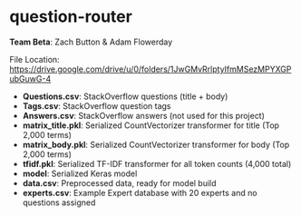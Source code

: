 # question-router
**Team Beta**: Zach Button & Adam Flowerday

File Location: https://drive.google.com/drive/u/0/folders/1JwGMvRrlptyIfmMSezMPYXGPubGuwG-4
- **Questions.csv**: StackOverflow questions (title + body)
- **Tags.csv**: StackOverflow question tags
- **Answers.csv**: StackOverflow answers (not used for this project)
- **matrix_title.pkl**: Serialized CountVectorizer transformer for title (Top 2,000 terms)
- **matrix_body.pkl**: Serialized CountVectorizer transformer for body (Top 2,000 terms)
- **tfidf.pkl**: Serialized TF-IDF transformer for all token counts (4,000 total)
- **model**: Serialized Keras model
- **data.csv**: Preprocessed data, ready for model build
- **experts.csv**: Example Expert database with 20 experts and no questions assigned
